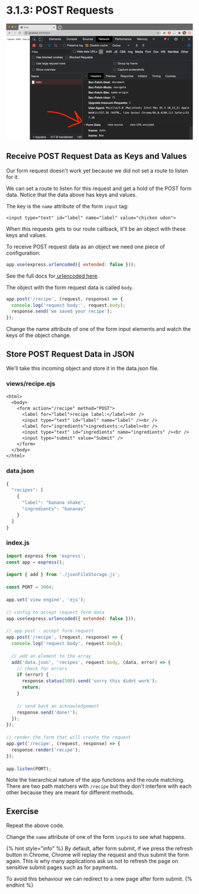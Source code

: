 # 3.1.3: POST Requests

![POST request parameters are sent in a request section called the &quot;body&quot;.](../../.gitbook/assets/screen-shot-2020-11-12-at-8.28.43-pm.png)

## Receive POST Request Data as Keys and Values

Our form request doesn't work yet because we did not set a route to listen for it.

We can set a route to listen for this request and get a hold of the POST form data. Notice that the data above has keys and values.

The key is the `name` attribute of the form `input` tag:

```markup
<input type="text" id="label" name="label" value="chicken udon">
```

When this requests gets to our route callback, it'll be an object with these keys and values.

To receive POST request data as an object we need one piece of configuration:

```javascript
app.use(express.urlencoded({ extended: false }));
```

See the full docs for[ urlencoded here](https://expressjs.com/en/api.html#express.urlencoded).

The object with the form request data is called `body`.

```javascript
app.post('/recipe', (request, response) => {
  console.log('request body:', request.body);
  response.send('we saved your recipe');
});
```

Change the name attribute of one of the form input elements and watch the keys of the object change.

## Store POST Request Data in JSON

We'll take this incoming object and store it in the data.json file.

### views/recipe.ejs

```markup
<html>
  <body>
    <form action="/recipe" method="POST">
      <label for="label">recipe label:</label><br />
      <input type="text" id="label" name="label" /><br />
      <label for="ingredients">ingredients:</label><br />
      <input type="text" id="ingredients" name="ingredients" /><br />
      <input type="submit" value="Submit" />
    </form>
  </body>
</html>
```

### data.json

```javascript
{
  "recipes": [
    {
      "label": "banana shake",
      "ingredients": "bananas"
    }
  ]
}
```

### index.js

```javascript
import express from 'express';
const app = express();

import { add } from './jsonFileStorage.js';

const PORT = 3004;

app.set('view engine', 'ejs');

// config to accept request form data
app.use(express.urlencoded({ extended: false }));

// app.post - accept form request
app.post('/recipe', (request, response) => {
  console.log('request body', request.body);

  // add an element to the array
  add('data.json', 'recipes', request.body, (data, error) => {
    // check for errors
    if (error) {
      response.status(500).send('sorry this didnt work');
      return;
    }

    // send back an acknowledgement
    response.send('done!');
  });
});

// render the form that will create the request
app.get('/recipe', (request, response) => {
  response.render('recipe');
});

app.listen(PORT);
```

Note the hierarchical nature of the app functions and the route matching. There are two path matchers with `/recipe` but they don't interfere with each other because they are meant for different methods.

## Exercise

Repeat the above code.

Change the `name` attribute of one of the form `input`s to see what happens.

{% hint style="info" %}
By default, after form submit, if we press the refresh button in Chrome, Chrome will replay the request and thus submit the form again. This is why many applications ask us not to refresh the page on sensitive submit pages such as for payments.

To avoid this behaviour we can redirect to a new page after form submit.
{% endhint %}

